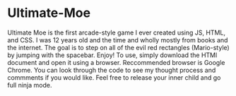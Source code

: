 # Ultimate-Moe
Ultimate Moe is the first arcade-style game I ever created using JS, HTML, and CSS. I was 12 years old and the time and wholly mostly from books and the internet. The goal is to step on all of the evil red rectangles (Mario-style) by jumping with the spacebar. Enjoy!
To use, simply download the HTMl document and open it using a browser. Reccommended browser is Google Chrome. You can look through the code to see my thought process and commments if you would like. Feel free to release your inner child and go full ninja mode.
